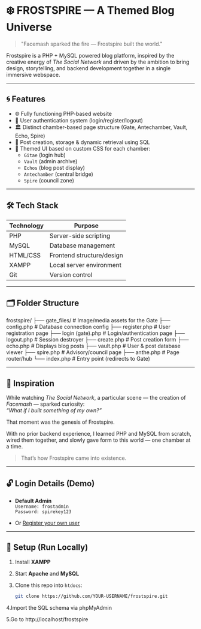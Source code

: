 # ❄️ FROSTSPIRE — A Themed Blog Universe

> "Facemash sparked the fire — Frostspire built the world."

Frostspire is a PHP + MySQL powered blog platform, inspired by the creative energy of *The Social Network* and driven by the ambition to bring design, storytelling, and backend development together in a single immersive webspace.

---

## 🌀 Features

- 🌐 Fully functioning PHP-based website
- 🔐 User authentication system (login/register/logout)
- 🏛️ Distinct chamber-based page structure (Gate, Antechamber, Vault, Echo, Spire)
- 📝 Post creation, storage & dynamic retrieval using SQL
- 🎨 Themed UI based on custom CSS for each chamber:
  - `Gitae` (login hub)
  - `Vault` (admin archive)
  - `Echos` (blog post display)
  - `Antechamber` (central bridge)
  - `Spire` (council zone)

---

## 🛠️ Tech Stack

| Technology | Purpose                  |
|------------|--------------------------|
| PHP        | Server-side scripting    |
| MySQL      | Database management      |
| HTML/CSS   | Frontend structure/design|
| XAMPP      | Local server environment |
| Git        | Version control          |

---

## 🗂️ Folder Structure
frostspire/
├── gate_files/ # Image/media assets for the Gate
├── config.php # Database connection config
├── register.php # User registration page
├── login (gate).php # Login/authentication page
├── logout.php # Session destroyer
├── create.php # Post creation form
├── echo.php # Displays blog posts
├── vault.php # User & post database viewer
├── spire.php # Advisory/council page
├── anthe.php # Page router/hub
└── index.php # Entry point (redirects to Gate)

---

## 💬 Inspiration

While watching *The Social Network*, a particular scene — the creation of *Facemash* — sparked curiosity:  
*“What if I built something of my own?”*

That moment was the genesis of Frostspire.

With no prior backend experience, I learned PHP and MySQL from scratch, wired them together, and slowly gave form to this world — one chamber at a time.

> That’s how Frostspire came into existence.

---

## 🔓 Login Details (Demo)

- **Default Admin**  
  `Username: frostadmin`  
  `Password: spirekey123`

- Or [Register your own user](register.php)

---

## 🚀 Setup (Run Locally)

1. Install **XAMPP**
2. Start **Apache** and **MySQL**
3. Clone this repo into `htdocs`:

   ```bash
   git clone https://github.com/YOUR-USERNAME/frostspire.git
4.Import the SQL schema via phpMyAdmin

5.Go to http://localhost/frostspire



